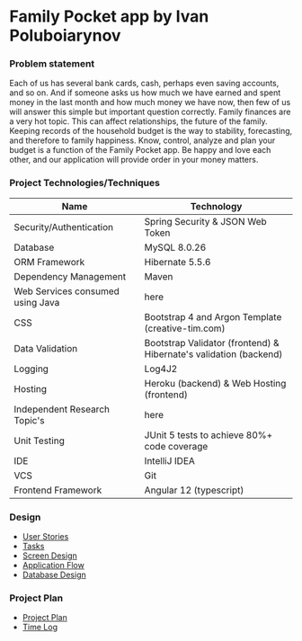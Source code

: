 # Family Pocket app by Ivan Poluboiarynov

### Problem statement

Each of us has several bank cards, cash, perhaps even saving accounts, and so on. And if someone asks us how much we 
have earned and spent money in the last month and how much money we have now, then few of us will answer this simple 
but important question correctly. Family finances are a very hot topic. This can affect relationships, the future of 
the family. Keeping records of the household budget is the way to stability, forecasting, and therefore to family 
happiness. Know, control, analyze and plan your budget is a function of the Family Pocket app. Be happy and love each 
other, and our application will provide order in your money matters.

### Project Technologies/Techniques

| Name  | Technology    |
|-----------|-----------|
| Security/Authentication | Spring Security & JSON Web Token |
| Database | MySQL 8.0.26 |
| ORM Framework | Hibernate 5.5.6 |
| Dependency Management | Maven |
| Web Services consumed using Java | here |
| CSS | Bootstrap 4 and Argon Template (creative-tim.com)|
| Data Validation | Bootstrap Validator (frontend) &  Hibernate's validation (backend) |
| Logging | Log4J2 |
| Hosting | Heroku (backend) & Web Hosting (frontend) |
| Independent Research Topic's | here |
| Unit Testing | JUnit 5 tests to achieve 80%+ code coverage |
| IDE | IntelliJ IDEA |
| VCS | Git |
| Frontend Framework | Angular 12 (typescript) |

### Design

* [User Stories](DesignDocuments/userStories.md)
* [Tasks](DesignDocuments/tasks.md)
* [Screen Design](DesignDocuments/Screens.md)
* [Application Flow](DesignDocuments/applicationFlow.md)
* [Database Design](DesignDocuments/databaseDiagram.png)

### Project Plan

* [Project Plan](ProjectPlan.md)
* [Time Log](TimeLog.md)
